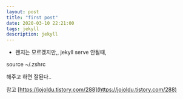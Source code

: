 ```yaml
---
layout: post
title: "first post"
date: 2020-03-10 22:21:00
tags: jekyll
description: jekyll
---
```


- 왠지는 모르겠지만,,
  jekyll serve 안될때,

source ~/.zshrc

해주고 하면 잘된다..

참고 [https://jojoldu.tistory.com/288](https://jojoldu.tistory.com/288)
